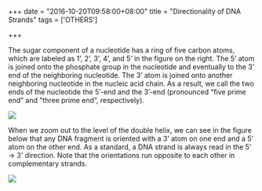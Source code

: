 +++
date = "2016-10-20T09:58:00+08:00"
title = "Directionality of DNA Strands"
tags = ['OTHERS']

+++

The sugar component of a nucleotide has a ring of five carbon atoms, which are labeled as 1’, 2’, 3’, 4’, and 5’ in the figure on the right. The 5’ atom is joined onto the phosphate group in the nucleotide and eventually to the 3’ end of the neighboring nucleotide. The 3’ atom is joined onto another neighboring nucleotide in the nucleic acid chain. As a result, we call the two ends of the nucleotide the 5’-end and the 3’-end (pronounced “five prime end” and ”three prime end”, respectively).

![](~/09-59-50.jpg)

When we zoom out to the level of the double helix, we can see in the figure below that any DNA fragment is oriented with a 3’ atom on one end and a 5’ atom on the other end. As a standard, a DNA strand is always read in the 5' → 3' direction. Note that the orientations run opposite to each other in complementary strands.

![](~/10-00-01.jpg)
